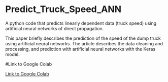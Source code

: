 # Predict_Truck_Speed_ANN
A python code that  predicts linearly dependent data (truck speed) using artificial neural networks of direct propagation. 

This paper briefly describes the prediction of the speed of the dump truck using artificial neural networks. The article describes  the data cleaning and processing, and prediction with artificial neural networks with the Keras model.

#Link to Google Colab

<a href="https://colab.research.google.com/drive/1Kuo_B5To0gjG07UhaFmUwbJ6D-BsXYdD"> Link to Google Colab </a>
